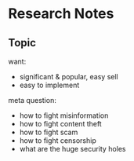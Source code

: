 # Research Notes

## Topic

want:

- significant & popular, easy sell
- easy to implement

meta question:

- how to fight misinformation
- how to fight content theft
- how to fight scam
- how to fight censorship
- what are the huge security holes
